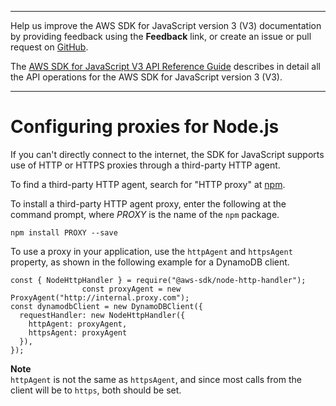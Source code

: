 --------

Help us improve the AWS SDK for JavaScript version 3 \(V3\) documentation by providing feedback using the **Feedback** link, or create an issue or pull request on [GitHub](https://github.com/awsdocs/aws-sdk-for-javascript-v3)\.

 The [AWS SDK for JavaScript V3 API Reference Guide](https://docs.aws.amazon.com/AWSJavaScriptSDK/v3/latest/index.html) describes in detail all the API operations for the AWS SDK for JavaScript version 3 \(V3\)\.

--------

# Configuring proxies for Node\.js<a name="node-configuring-proxies"></a>

If you can't directly connect to the internet, the SDK for JavaScript supports use of HTTP or HTTPS proxies through a third\-party HTTP agent\.

To find a third\-party HTTP agent, search for "HTTP proxy" at [npm](https://www.npmjs.com/)\.

To install a third\-party HTTP agent proxy, enter the following at the command prompt, where *PROXY* is the name of the `npm` package\. 

```
npm install PROXY --save
```

To use a proxy in your application, use the `httpAgent` and `httpsAgent` property, as shown in the following example for a DynamoDB client\. 

```
const { NodeHttpHandler } = require("@aws-sdk/node-http-handler");
                const proxyAgent = new ProxyAgent("http://internal.proxy.com");
const dynamodbClient = new DynamoDBClient({
  requestHandler: new NodeHttpHandler({
    httpAgent: proxyAgent,
    httpsAgent: proxyAgent
  }),
});
```

**Note**  
`httpAgent` is not the same as `httpsAgent`, and since most calls from the client will be to `https`, both should be set\.